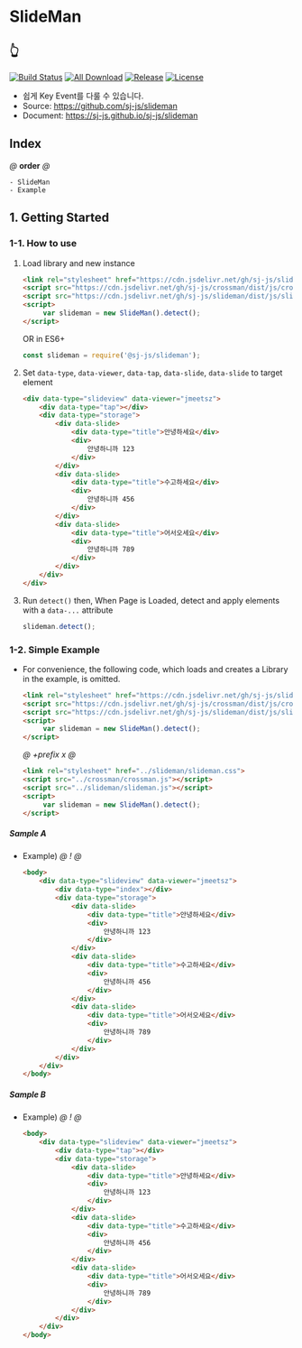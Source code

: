 # SlideMan
## 👆
[![Build Status](https://travis-ci.org/sj-js/slideman.svg?branch=master)](https://travis-ci.org/sj-js/slideman)
[![All Download](https://img.shields.io/github/downloads/sj-js/slideman/total.svg)](https://github.com/sj-js/slideman/releases)
[![Release](https://img.shields.io/github/release/sj-js/slideman.svg)](https://github.com/sj-js/slideman/releases)
[![License](https://img.shields.io/github/license/sj-js/slideman.svg)](https://github.com/sj-js/slideman/releases)

- 쉽게 Key Event를 다룰 수 있습니다.
- Source: https://github.com/sj-js/slideman
- Document: https://sj-js.github.io/sj-js/slideman



## Index
*@* **order** *@*
```
- SlideMan
- Example
```



## 1. Getting Started

### 1-1. How to use

1. Load library and new instance
    ```html
    <link rel="stylesheet" href="https://cdn.jsdelivr.net/gh/sj-js/slideman/dist/css/slideman.css">
    <script src="https://cdn.jsdelivr.net/gh/sj-js/crossman/dist/js/crossman.js"></script>
    <script src="https://cdn.jsdelivr.net/gh/sj-js/slideman/dist/js/slideman.js"></script>
    <script>
         var slideman = new SlideMan().detect();
    </script>
    ```  
    OR in ES6+
    ```js
    const slideman = require('@sj-js/slideman');
    ```
   
2. Set `data-type`, `data-viewer`, `data-tap`, `data-slide`, `data-slide` to target element   
   ```html
   <div data-type="slideview" data-viewer="jmeetsz">
       <div data-type="tap"></div>
       <div data-type="storage">
           <div data-slide>
               <div data-type="title">안녕하세요</div>
               <div>
                   안녕하니까 123
               </div>
           </div>
           <div data-slide>
               <div data-type="title">수고하세요</div>
               <div>
                   안녕하니까 456
               </div>
           </div>
           <div data-slide>
               <div data-type="title">어서오세요</div>
               <div>
                   안녕하니까 789
               </div>
           </div>      
       </div>
   </div>
   ```
   
3. Run `detect()` then, When Page is Loaded, detect and apply elements with a `data-...` attribute    
   ```js
   slideman.detect();
   ```



### 1-2. Simple Example
- For convenience, the following code, which loads and creates a Library in the example, is omitted.
    ```html
    <link rel="stylesheet" href="https://cdn.jsdelivr.net/gh/sj-js/slideman/dist/css/slideman.css">
    <script src="https://cdn.jsdelivr.net/gh/sj-js/crossman/dist/js/crossman.js"></script>
    <script src="https://cdn.jsdelivr.net/gh/sj-js/slideman/dist/js/slideman.js"></script>
    <script>
         var slideman = new SlideMan().detect();
    </script>
    ```
  
    *@* *+prefix* *x* *@* 
    ```html
    <link rel="stylesheet" href="../slideman/slideman.css">
    <script src="../crossman/crossman.js"></script>
    <script src="../slideman/slideman.js"></script>
    <script>
         var slideman = new SlideMan().detect();
    </script>
    ```    

##### Sample A
- Example)
    *@* *!* *@*
    ```html
    <body>
        <div data-type="slideview" data-viewer="jmeetsz">
            <div data-type="index"></div>
            <div data-type="storage">
                <div data-slide>
                    <div data-type="title">안녕하세요</div>
                    <div>
                        안녕하니까 123
                    </div>
                </div>
                <div data-slide>
                    <div data-type="title">수고하세요</div>
                    <div>
                        안녕하니까 456
                    </div>
                </div>
                <div data-slide>
                    <div data-type="title">어서오세요</div>
                    <div>
                        안녕하니까 789
                    </div>
                </div>      
            </div>
        </div>
    </body>
    ``` 

##### Sample B
- Example)
    *@* *!* *@*
    ```html
    <body>
        <div data-type="slideview" data-viewer="jmeetsz">
            <div data-type="tap"></div>
            <div data-type="storage">
                <div data-slide>
                    <div data-type="title">안녕하세요</div>
                    <div>
                        안녕하니까 123
                    </div>
                </div>
                <div data-slide>
                    <div data-type="title">수고하세요</div>
                    <div>
                        안녕하니까 456
                    </div>
                </div>
                <div data-slide>
                    <div data-type="title">어서오세요</div>
                    <div>
                        안녕하니까 789
                    </div>
                </div>      
            </div>
        </div>
    </body>
    ``` 